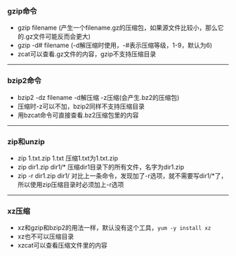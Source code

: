 ### gzip命令
  * gzip filename   (产生一个filename.gz的压缩包，如果源文件比较小，那么它的.gz文件可能反而会更大)
  * gzip -d# filename   (-d解压缩时使用，-#表示压缩等级，1-9，默认为6)
  * zcat可以查看.gz文件的内容，gzip不支持压缩目录
----------------------------------------------
### bzip2命令
  * bzip2 -dz filename -d解压缩 -z压缩(会产生.bz2的压缩包)
  * 压缩时-z可以不加，bzip2同样不支持压缩目录
  * 用bzcat命令可直接查看.bz2压缩包里的内容  
------------------------------------------------
### zip和unzip  
  * zip 1.txt.zip 1.txt 压缩1.txt为1.txt.zip
  * zip dir1.zip dir1/* 压缩dir1目录下的所有文件，名字为dir1.zip  
  * zip -r dir1.zip dir1/ 对比上一条命令，发现加了-r选项，就不需要写dir1/*了，所以使用zip压缩目录时必须加上-r选项  
------------------------------------------------
### xz压缩
  * xz和gzip和bzip2的用法一样，默认没有这个工具，```yum -y install xz```  
  * xz也不可以压缩目录  
  * xzcat可以查看压缩文件里的内容
